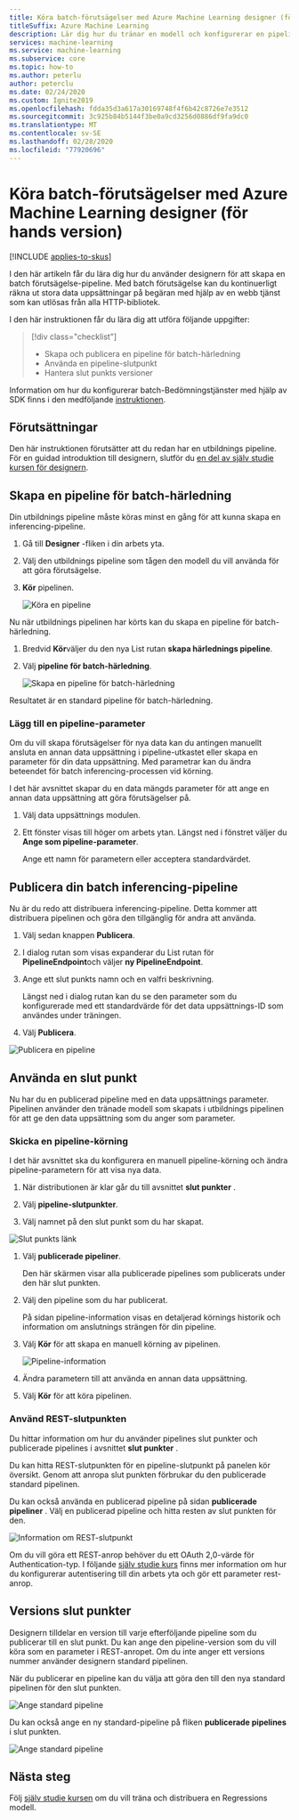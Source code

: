 ```yaml
---
title: Köra batch-förutsägelser med Azure Machine Learning designer (för hands version)
titleSuffix: Azure Machine Learning
description: Lär dig hur du tränar en modell och konfigurerar en pipeline för batch förutsägelse med hjälp av designern. Distribuera pipelinen som en parametriserad webb tjänst, som kan utlösas från alla HTTP-bibliotek.
services: machine-learning
ms.service: machine-learning
ms.subservice: core
ms.topic: how-to
ms.author: peterlu
author: peterclu
ms.date: 02/24/2020
ms.custom: Ignite2019
ms.openlocfilehash: fdda35d3a617a30169748f4f6b42c8726e7e3512
ms.sourcegitcommit: 3c925b84b5144f3be0a9cd3256d0886df9fa9dc0
ms.translationtype: MT
ms.contentlocale: sv-SE
ms.lasthandoff: 02/28/2020
ms.locfileid: "77920696"
---
```

# <a name="run-batch-predictions-using-azure-machine-learning-designer-preview"></a>Köra batch-förutsägelser med Azure Machine Learning designer (för hands version)
[!INCLUDE [applies-to-skus](../../includes/aml-applies-to-enterprise-sku.md)]

I den här artikeln får du lära dig hur du använder designern för att skapa en batch förutsägelse-pipeline. Med batch förutsägelse kan du kontinuerligt räkna ut stora data uppsättningar på begäran med hjälp av en webb tjänst som kan utlösas från alla HTTP-bibliotek.

I den här instruktionen får du lära dig att utföra följande uppgifter:

> [!div class="checklist"]
> * Skapa och publicera en pipeline för batch-härledning
> * Använda en pipeline-slutpunkt
> * Hantera slut punkts versioner

Information om hur du konfigurerar batch-Bedömningstjänster med hjälp av SDK finns i den medföljande [instruktionen](how-to-run-batch-predictions.md).

## <a name="prerequisites"></a>Förutsättningar

Den här instruktionen förutsätter att du redan har en utbildnings pipeline. För en guidad introduktion till designern, slutför du [en del av själv studie kursen för designern](tutorial-designer-automobile-price-train-score.md). 

## <a name="create-a-batch-inference-pipeline"></a>Skapa en pipeline för batch-härledning

Din utbildnings pipeline måste köras minst en gång för att kunna skapa en inferencing-pipeline.

1. Gå till **Designer** -fliken i din arbets yta.

1. Välj den utbildnings pipeline som tågen den modell du vill använda för att göra förutsägelse.

1. **Kör** pipelinen.

    ![Köra en pipeline](./media/how-to-run-batch-predictions-designer/run-training-pipeline.png)

Nu när utbildnings pipelinen har körts kan du skapa en pipeline för batch-härledning.

1. Bredvid **Kör**väljer du den nya List rutan **skapa härlednings pipeline**.

1. Välj **pipeline för batch-härledning**.

    ![Skapa en pipeline för batch-härledning](./media/how-to-run-batch-predictions-designer/create-batch-inference.png)
    
Resultatet är en standard pipeline för batch-härledning. 

### <a name="add-a-pipeline-parameter"></a>Lägg till en pipeline-parameter

Om du vill skapa förutsägelser för nya data kan du antingen manuellt ansluta en annan data uppsättning i pipeline-utkastet eller skapa en parameter för din data uppsättning. Med parametrar kan du ändra beteendet för batch inferencing-processen vid körning.

I det här avsnittet skapar du en data mängds parameter för att ange en annan data uppsättning att göra förutsägelser på.

1. Välj data uppsättnings modulen.

1. Ett fönster visas till höger om arbets ytan. Längst ned i fönstret väljer du **Ange som pipeline-parameter**.
   
    Ange ett namn för parametern eller acceptera standardvärdet.

## <a name="publish-your-batch-inferencing-pipeline"></a>Publicera din batch inferencing-pipeline

Nu är du redo att distribuera inferencing-pipeline. Detta kommer att distribuera pipelinen och göra den tillgänglig för andra att använda.

1. Välj sedan knappen **Publicera**.

1. I dialog rutan som visas expanderar du List rutan för **PipelineEndpoint**och väljer **ny PipelineEndpoint**.

1. Ange ett slut punkts namn och en valfri beskrivning.

    Längst ned i dialog rutan kan du se den parameter som du konfigurerade med ett standardvärde för det data uppsättnings-ID som användes under träningen.

1. Välj **Publicera**.

![Publicera en pipeline](./media/how-to-run-batch-predictions-designer/publish-inference-pipeline.png)


## <a name="consume-an-endpoint"></a>Använda en slut punkt

Nu har du en publicerad pipeline med en data uppsättnings parameter. Pipelinen använder den tränade modell som skapats i utbildnings pipelinen för att ge den data uppsättning som du anger som parameter.

### <a name="submit-a-pipeline-run"></a>Skicka en pipeline-körning 

I det här avsnittet ska du konfigurera en manuell pipeline-körning och ändra pipeline-parametern för att visa nya data. 

1. När distributionen är klar går du till avsnittet **slut punkter** .

1. Välj **pipeline-slutpunkter**.

1. Välj namnet på den slut punkt som du har skapat.

![Slut punkts länk](./media/how-to-run-batch-predictions-designer/manage-endpoints.png)

1. Välj **publicerade pipeliner**.

    Den här skärmen visar alla publicerade pipelines som publicerats under den här slut punkten.

1. Välj den pipeline som du har publicerat.

    På sidan pipeline-information visas en detaljerad körnings historik och information om anslutnings strängen för din pipeline. 
    
1. Välj **Kör** för att skapa en manuell körning av pipelinen.

    ![Pipeline-information](./media/how-to-run-batch-predictions-designer/submit-manual-run.png)
    
1. Ändra parametern till att använda en annan data uppsättning.
    
1. Välj **Kör** för att köra pipelinen.

### <a name="use-the-rest-endpoint"></a>Använd REST-slutpunkten

Du hittar information om hur du använder pipelines slut punkter och publicerade pipelines i avsnittet **slut punkter** .

Du kan hitta REST-slutpunkten för en pipeline-slutpunkt på panelen kör översikt. Genom att anropa slut punkten förbrukar du den publicerade standard pipelinen.

Du kan också använda en publicerad pipeline på sidan **publicerade pipeliner** . Välj en publicerad pipeline och hitta resten av slut punkten för den. 

![Information om REST-slutpunkt](./media/how-to-run-batch-predictions-designer/rest-endpoint-details.png)

Om du vill göra ett REST-anrop behöver du ett OAuth 2,0-värde för Authentication-typ. I följande [själv studie kurs](tutorial-pipeline-batch-scoring-classification.md#publish-and-run-from-a-rest-endpoint) finns mer information om hur du konfigurerar autentisering till din arbets yta och gör ett parameter rest-anrop.

## <a name="versioning-endpoints"></a>Versions slut punkter

Designern tilldelar en version till varje efterföljande pipeline som du publicerar till en slut punkt. Du kan ange den pipeline-version som du vill köra som en parameter i REST-anropet. Om du inte anger ett versions nummer använder designern standard pipelinen.

När du publicerar en pipeline kan du välja att göra den till den nya standard pipelinen för den slut punkten.

![Ange standard pipeline](./media/how-to-run-batch-predictions-designer/set-default-pipeline.png)

Du kan också ange en ny standard-pipeline på fliken **publicerade pipelines** i slut punkten.

![Ange standard pipeline](./media/how-to-run-batch-predictions-designer/set-new-default-pipeline.png)

## <a name="next-steps"></a>Nästa steg

Följ [själv studie kursen](tutorial-designer-automobile-price-train-score.md) om du vill träna och distribuera en Regressions modell.
